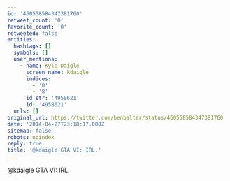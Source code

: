 ```yaml
---
id: '460558584347381760'
retweet_count: '0'
favorite_count: '0'
retweeted: false
entities:
  hashtags: []
  symbols: []
  user_mentions:
    - name: Kyle Daigle
      screen_name: kdaigle
      indices:
        - '0'
        - '8'
      id_str: '4958621'
      id: '4958621'
  urls: []
original_url: https://twitter.com/benbalter/status/460558584347381760
date: '2014-04-27T23:18:17.000Z'
sitemap: false
robots: noindex
reply: true
title: '@kdaigle GTA VI: IRL.'
---
```


@kdaigle GTA VI: IRL.